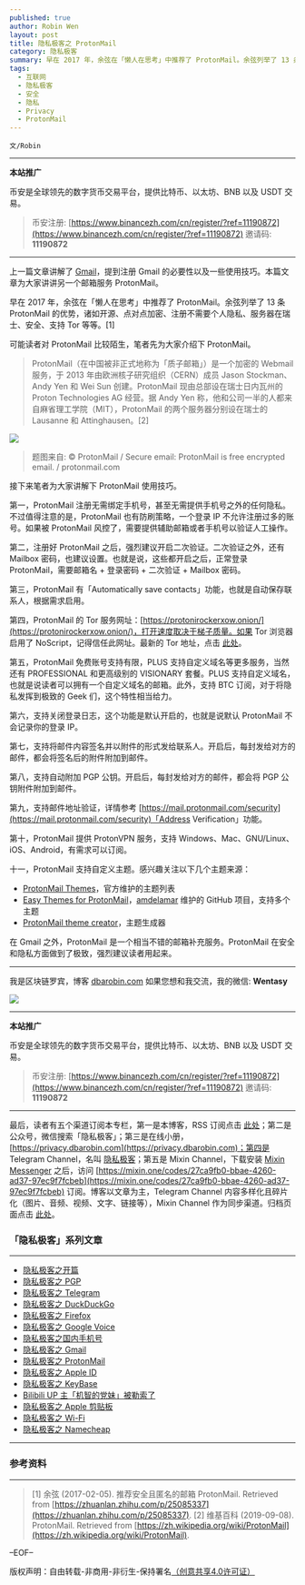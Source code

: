 ```yaml
---
published: true
author: Robin Wen
layout: post
title: 隐私极客之 ProtonMail
category: 隐私极客
summary: 早在 2017 年，余弦在「懒人在思考」中推荐了 ProtonMail。余弦列举了 13 条 ProtonMail 的优势，诸如开源、点对点加密、注册不需要个人隐私、服务器在瑞士、安全、支持 Tor 等等。在 Gmail 之外，ProtonMail 是一个相当不错的邮箱补充服务。ProtonMail 在安全和隐私方面做到了极致，强烈建议读者用起来。
tags:
  - 互联网
  - 隐私极客
  - 安全
  - 隐私
  - Privacy
  - ProtonMail
---
```


`文/Robin`

***

**本站推广**

币安是全球领先的数字货币交易平台，提供比特币、以太坊、BNB 以及 USDT 交易。

> 币安注册: [https://www.binancezh.com/cn/register/?ref=11190872](https://www.binancezh.com/cn/register/?ref=11190872)
> 邀请码: **11190872**

***

上一篇文章讲解了 [Gmail](https://dbarobin.com/2019/10/01/privacy-geek-gmail)，提到注册 Gmail 的必要性以及一些使用技巧。本篇文章为大家讲讲另一个邮箱服务 ProtonMail。

早在 2017 年，余弦在「懒人在思考」中推荐了 ProtonMail。余弦列举了 13 条 ProtonMail 的优势，诸如开源、点对点加密、注册不需要个人隐私、服务器在瑞士、安全、支持 Tor 等等。[1]

可能读者对 ProtonMail 比较陌生，笔者先为大家介绍下 ProtonMail。

> ProtonMail（在中国被非正式地称为「质子邮箱」）是一个加密的 Webmail 服务，于 2013 年由欧洲核子研究组织（CERN）成员 Jason Stockman、Andy Yen 和 Wei Sun 创建。ProtonMail 现由总部设在瑞士日内瓦州的 Proton Technologies AG 经营。据 Andy Yen 称，他和公司一半的人都来自麻省理工学院（MIT），ProtonMail 的两个服务器分别设在瑞士的 Lausanne 和 Attinghausen。[2]

![](https://cdn.dbarobin.com/LKQtQIZ.jpg)

> 题图来自: © ProtonMail / Secure email: ProtonMail is free encrypted email. / protonmail.com

接下来笔者为大家讲解下 ProtonMail 使用技巧。

第一，ProtonMail 注册无需绑定手机号，甚至无需提供手机号之外的任何隐私。不过值得注意的是，ProtonMail 也有防刷策略，一个登录 IP 不允许注册过多的账号。如果被 ProtonMail 风控了，需要提供辅助邮箱或者手机号以验证人工操作。

第二，注册好 ProtonMail 之后，强烈建议开启二次验证。二次验证之外，还有 Mailbox 密码，也建议设置。也就是说，这些都开启之后，正常登录 ProtonMail，需要邮箱名 + 登录密码 + 二次验证 + Mailbox 密码。

第三，ProtonMail 有「Automatically save contacts」功能，也就是自动保存联系人，根据需求启用。

第四，ProtonMail 的 Tor 服务网址：[https://protonirockerxow.onion/](https://protonirockerxow.onion/)，打开速度取决于梯子质量。如果 Tor 浏览器启用了 NoScript，记得信任此网址。最新的 Tor 地址，点击 [此处](https://protonmail.com/tor)。

第五，ProtonMail 免费账号支持有限，PLUS 支持自定义域名等更多服务，当然还有 PROFESSIONAL 和更高级别的 VISIONARY 套餐。PLUS 支持自定义域名，也就是说读者可以拥有一个自定义域名的邮箱。此外，支持 BTC 订阅，对于将隐私发挥到极致的 Geek 们，这个特性相当给力。

第六，支持关闭登录日志，这个功能是默认开启的，也就是说默认 ProtonMail 不会记录你的登录 IP。

第七，支持将邮件内容签名并以附件的形式发给联系人。开启后，每封发给对方的邮件，都会将签名后的附件附加到邮件。

第八，支持自动附加 PGP 公钥。开启后，每封发给对方的邮件，都会将 PGP 公钥附件附加到邮件。

第九，支持邮件地址验证，详情参考 [https://mail.protonmail.com/security](https://mail.protonmail.com/security)「Address Verification」功能。

第十，ProtonMail 提供 ProtonVPN 服务，支持 Windows、Mac、GNU/Linux、iOS、Android，有需求可以订阅。

十一，ProtonMail 支持自定义主题。感兴趣关注以下几个主题来源：

* [ProtonMail Themes](https://protonmail.tumblr.com/)，官方维护的主题列表
* [Easy Themes for ProtonMail](https://github.com/amdelamar/pm-theme)，[amdelamar](https://github.com/amdelamar) 维护的 GitHub 项目，支持多个主题
* [ProtonMail theme creator](https://scastiel.gitlab.io/protonmail-theme-creator/)，主题生成器

在 Gmail 之外，ProtonMail 是一个相当不错的邮箱补充服务。ProtonMail 在安全和隐私方面做到了极致，强烈建议读者用起来。

***

我是区块链罗宾，博客 [dbarobin.com](https://dbarobin.com/)
如果您想和我交流，我的微信: **Wentasy**

![](https://cdn.dbarobin.com/u4oonoo.png)

***

**本站推广**

币安是全球领先的数字货币交易平台，提供比特币、以太坊、BNB 以及 USDT 交易。

> 币安注册: [https://www.binancezh.com/cn/register/?ref=11190872](https://www.binancezh.com/cn/register/?ref=11190872)
> 邀请码: **11190872**

***

最后，读者有五个渠道订阅本专栏，第一是本博客，RSS 订阅点击 [此处](https://dbarobin.com/feed.xml)；第二是公众号，微信搜索「隐私极客」；第三是在线小册，[https://privacy.dbarobin.com](https://privacy.dbarobin.com)；第四是 Telegram Channel，名叫 [隐私极客](https://t.me/privacygeek)；第五是 Mixin Channel，下载安装 [Mixin Messenger](https://mixin.one/messenger) 之后，访问 [https://mixin.one/codes/27ca9fb0-bbae-4260-ad37-97ec9f7fcbeb](https://mixin.one/codes/27ca9fb0-bbae-4260-ad37-97ec9f7fcbeb) 订阅。博客以文章为主，Telegram Channel 内容多样化且碎片化（图片、音频、视频、文字、链接等），Mixin Channel 作为同步渠道。归档页面点击 [此处](https://dbarobin.com/privacy/)。

### 「隐私极客」系列文章
***

* [隐私极客之开篇](https://dbarobin.com/2019/04/14/privacy-geek-prologue/)
* [隐私极客之 PGP](https://dbarobin.com/2019/05/02/privacy-geek-pgp/)
* [隐私极客之 Telegram](https://dbarobin.com/2019/05/14/privacy-geek-telegram/)
* [隐私极客之 DuckDuckGo](https://dbarobin.com/2019/06/07/privacy-geek-duckduckgo/)
* [隐私极客之 Firefox](https://dbarobin.com/2019/07/21/privacy-geek-firefox/)
* [隐私极客之 Google Voice](https://dbarobin.com/2019/08/10/privacy-geek-google-voice/)
* [隐私极客之国内手机号](https://dbarobin.com/2019/08/18/privacy-geek-mobile/)
* [隐私极客之 Gmail](https://dbarobin.com/2019/10/01/privacy-geek-gmail/)
* [隐私极客之 ProtonMail](https://dbarobin.com/2019/10/13/privacy-geek-protonmail/)
* [隐私极客之 Apple ID](https://dbarobin.com/2019/10/20/privacy-geek-appleid/)
* [隐私极客之 KeyBase](https://dbarobin.com/2020/04/24/privacy-geek-keybase/)
* [Bilibili UP 主「机智的党妹」被勒索了](https://dbarobin.com/2020/05/12/bilibili-up-blackmail/)
* [隐私极客之 Apple 剪贴板](https://dbarobin.com/2020/07/10/apple-clipboard/)
* [隐私极客之 Wi-Fi](https://dbarobin.com/2020/07/15/wifi/)
* [隐私极客之 Namecheap](https://dbarobin.com/2020/07/23/namecheap/)

***

### 参考资料
***

> [1] 余弦 (2017-02-05). 推荐安全且匿名的邮箱 ProtonMail. Retrieved from [https://zhuanlan.zhihu.com/p/25085337](https://zhuanlan.zhihu.com/p/25085337).
> [2] 维基百科 (2019-09-08). ProtonMail. Retrieved from [https://zh.wikipedia.org/wiki/ProtonMail](https://zh.wikipedia.org/wiki/ProtonMail).

–EOF–

版权声明：自由转载-非商用-非衍生-保持署名<a href="http://creativecommons.org/licenses/by-nc-nd/4.0/deed.zh" target="_blank">（创意共享4.0许可证）</a>